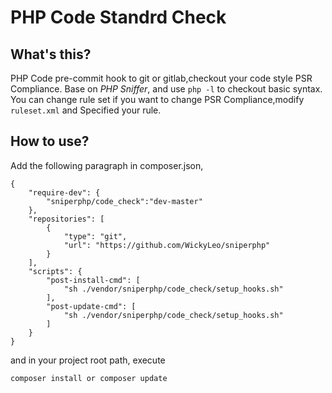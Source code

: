 # PHP Code Standrd Check 

## What's this?
PHP Code pre-commit hook to git or gitlab,checkout your code style PSR Compliance.
Base on *PHP Sniffer*, and use `php -l` to checkout basic syntax.
You can change rule set if you want to change PSR Compliance,modify `ruleset.xml` and Specified your rule. 

## How to use?
Add the following paragraph in composer.json,
```
{
    "require-dev": {
        "sniperphp/code_check":"dev-master"
    },
    "repositories": [
        {
            "type": "git",
            "url": "https://github.com/WickyLeo/sniperphp"
        }
    ],
    "scripts": {
        "post-install-cmd": [
            "sh ./vendor/sniperphp/code_check/setup_hooks.sh"
        ],
        "post-update-cmd": [
            "sh ./vendor/sniperphp/code_check/setup_hooks.sh"
        ]
    }
}
```
and in your project root path, execute
```
composer install or composer update
```

